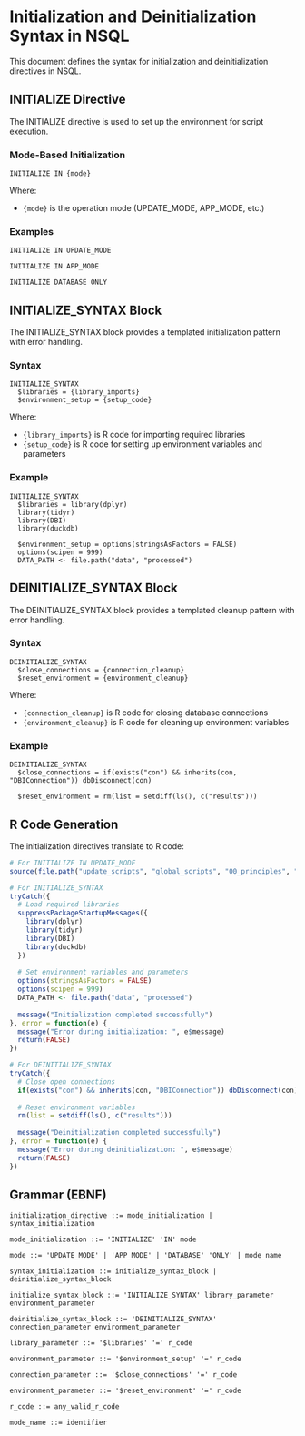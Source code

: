 # Initialization and Deinitialization Syntax in NSQL

This document defines the syntax for initialization and deinitialization directives in NSQL.

## INITIALIZE Directive

The INITIALIZE directive is used to set up the environment for script execution.

### Mode-Based Initialization

```
INITIALIZE IN {mode}
```

Where:
- `{mode}` is the operation mode (UPDATE_MODE, APP_MODE, etc.)

### Examples

```
INITIALIZE IN UPDATE_MODE
```

```
INITIALIZE IN APP_MODE
```

```
INITIALIZE DATABASE ONLY
```

## INITIALIZE_SYNTAX Block

The INITIALIZE_SYNTAX block provides a templated initialization pattern with error handling.

### Syntax

```
INITIALIZE_SYNTAX
  $libraries = {library_imports}
  $environment_setup = {setup_code}
```

Where:
- `{library_imports}` is R code for importing required libraries
- `{setup_code}` is R code for setting up environment variables and parameters

### Example

```
INITIALIZE_SYNTAX
  $libraries = library(dplyr)
  library(tidyr)
  library(DBI)
  library(duckdb)
  
  $environment_setup = options(stringsAsFactors = FALSE)
  options(scipen = 999)
  DATA_PATH <- file.path("data", "processed")
```

## DEINITIALIZE_SYNTAX Block

The DEINITIALIZE_SYNTAX block provides a templated cleanup pattern with error handling.

### Syntax

```
DEINITIALIZE_SYNTAX
  $close_connections = {connection_cleanup}
  $reset_environment = {environment_cleanup}
```

Where:
- `{connection_cleanup}` is R code for closing database connections
- `{environment_cleanup}` is R code for cleaning up environment variables

### Example

```
DEINITIALIZE_SYNTAX
  $close_connections = if(exists("con") && inherits(con, "DBIConnection")) dbDisconnect(con)
  
  $reset_environment = rm(list = setdiff(ls(), c("results")))
```

## R Code Generation

The initialization directives translate to R code:

```r
# For INITIALIZE IN UPDATE_MODE
source(file.path("update_scripts", "global_scripts", "00_principles", "sc_initialization_update_mode.R"))

# For INITIALIZE_SYNTAX
tryCatch({
  # Load required libraries
  suppressPackageStartupMessages({
    library(dplyr)
    library(tidyr)
    library(DBI)
    library(duckdb)
  })
  
  # Set environment variables and parameters
  options(stringsAsFactors = FALSE)
  options(scipen = 999)
  DATA_PATH <- file.path("data", "processed")
  
  message("Initialization completed successfully")
}, error = function(e) {
  message("Error during initialization: ", e$message)
  return(FALSE)
})

# For DEINITIALIZE_SYNTAX
tryCatch({
  # Close open connections
  if(exists("con") && inherits(con, "DBIConnection")) dbDisconnect(con)
  
  # Reset environment variables
  rm(list = setdiff(ls(), c("results")))
  
  message("Deinitialization completed successfully")
}, error = function(e) {
  message("Error during deinitialization: ", e$message)
  return(FALSE)
})
```

## Grammar (EBNF)

```ebnf
initialization_directive ::= mode_initialization | syntax_initialization

mode_initialization ::= 'INITIALIZE' 'IN' mode

mode ::= 'UPDATE_MODE' | 'APP_MODE' | 'DATABASE' 'ONLY' | mode_name

syntax_initialization ::= initialize_syntax_block | deinitialize_syntax_block

initialize_syntax_block ::= 'INITIALIZE_SYNTAX' library_parameter environment_parameter

deinitialize_syntax_block ::= 'DEINITIALIZE_SYNTAX' connection_parameter environment_parameter

library_parameter ::= '$libraries' '=' r_code

environment_parameter ::= '$environment_setup' '=' r_code

connection_parameter ::= '$close_connections' '=' r_code

environment_parameter ::= '$reset_environment' '=' r_code

r_code ::= any_valid_r_code

mode_name ::= identifier
```